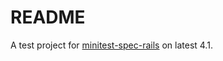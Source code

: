 # README

A test project for [minitest-spec-rails](https://github.com/metaskills/minitest-spec-rails) on latest 4.1.


